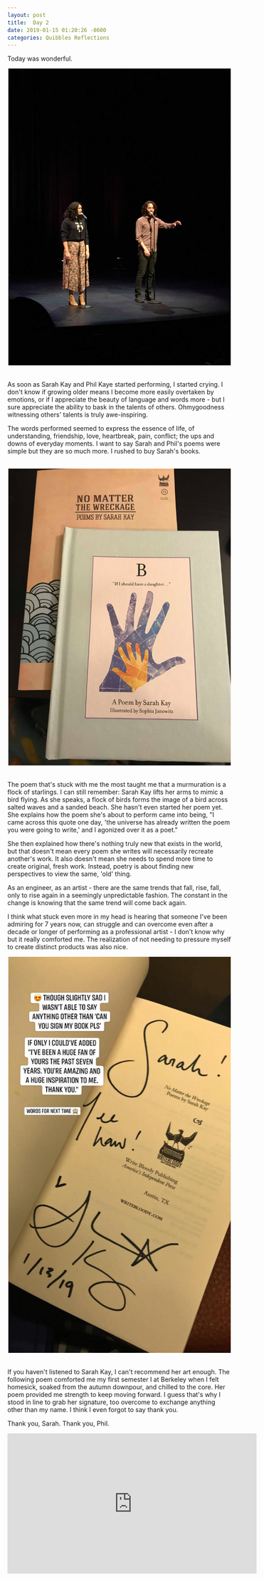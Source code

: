 ```yaml
---
layout: post
title:  Day 2
date: 2019-01-15 01:20:26 -0600
categories: Quibbles Reflections
---
```


Today was wonderful.

<center><img src="assets/img/kay_performance.jpg" alt="drawing" width="500"/></center>
<br>

As soon as Sarah Kay and Phil Kaye started performing, I started crying. I don't know if growing older means I become more easily overtaken by emotions, or if I appreciate the beauty of language and words more - but I sure appreciate the ability to bask in the talents of others. Ohmygoodness witnessing others' talents is truly awe-inspiring.

The words performed seemed to express the essence of life, of understanding, friendship, love, heartbreak, pain, conflict; the ups and downs of everyday moments. I want to say Sarah and Phil's poems were simple but they are so much more. I rushed to buy Sarah's books.

<br>
<center><img src="assets/img/kay_books.jpg" alt="drawing" width="500"/></center>
<br>

The poem that's stuck with me the most taught me that a murmuration is a flock of starlings. I can still remember: Sarah Kay lifts her arms to mimic a bird flying. As she speaks, a flock of birds forms the image of a bird across salted waves and a sanded beach. She hasn't even started her poem yet. She explains how the poem she's about to perform came into being, "I came across this quote one day, 'the universe has already written the poem you were going to write,' and I agonized over it as a poet."

She then explained how there's nothing truly new that exists in the world, but that doesn't mean every poem she writes will necessarily recreate another's work. It also doesn't mean she needs to spend more time to create original, fresh work. Instead, poetry is about finding new perspectives to view the same, 'old' thing.

As an engineer, as an artist - there are the same trends that fall, rise, fall, only to rise again in a seemingly unpredictable fashion. The constant in the change is knowing that the same trend will come back again.

I think what stuck even more in my head is hearing that someone I've been admiring for 7 years now, can struggle and can overcome even after a decade or longer of performing as a professional artist - I don't know why but it really comforted me. The realization of not needing to pressure myself to create distinct products was also nice.

<center><img src="assets/img/kay_signature.jpg" alt="drawing" width="500"/></center>
<br>

If you haven't listened to Sarah Kay, I can't recommend her art enough. The following poem comforted me my first semester I at Berkeley when I felt homesick, soaked from the autumn downpour, and chilled to the core. Her poem provided me strength to keep moving forward. I guess that's why I stood in line to grab her signature, too overcome to exchange anything other than my name. I think I even forgot to say thank you.

Thank you, Sarah. Thank you, Phil.


<center><iframe width="560" height="315" src="https://www.youtube.com/embed/0snNB1yS3IE" frameborder="0" allow="accelerometer; autoplay; encrypted-media; gyroscope; picture-in-picture" allowfullscreen></iframe></center>
